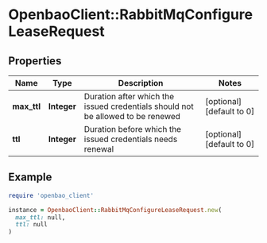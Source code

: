 # OpenbaoClient::RabbitMqConfigureLeaseRequest

## Properties

| Name | Type | Description | Notes |
| ---- | ---- | ----------- | ----- |
| **max_ttl** | **Integer** | Duration after which the issued credentials should not be allowed to be renewed | [optional][default to 0] |
| **ttl** | **Integer** | Duration before which the issued credentials needs renewal | [optional][default to 0] |

## Example

```ruby
require 'openbao_client'

instance = OpenbaoClient::RabbitMqConfigureLeaseRequest.new(
  max_ttl: null,
  ttl: null
)
```

